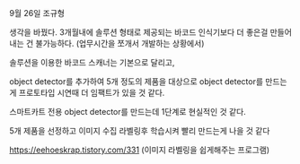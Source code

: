 9월 26일 조규형

생각을 바꿨다. 3개월내에 솔루션 형태로 제공되는 바코드 인식기보다 더 좋은걸 만들어내는 건 불가능하다. (업무시간을 쪼개서 개발하는 상황에서)

솔루션을 이용한 바코드 스캐너는 기본으로 달리고,

object detector를 추가하여 5개 정도의 제품을 대상으로 object detector를 만드는게 프로토타입 시연때 더 임팩트가 있을 것 같다.

스마트카트 전용 object detector를 만드는데 1단계로 현실적인 것 같다.

5개 제품을 선정하고 이미지 수집 라벨링후 학습시켜 빨리 만드는게 나을 것 같다


https://eehoeskrap.tistory.com/331
(이미지 라벨링을 쉽게해주는 프로그램)
